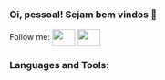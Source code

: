 ### Oi, pessoal! Sejam bem vindos 👋

Follow me:
<a href="https://www.linkedin.com/in/maria-lais-lima-dos-santos-34b03b163/" target="blank"><img align="center" src="https://cdn.jsdelivr.net/npm/simple-icons@3.0.1/icons/linkedin.svg" alt="" height="30" width="40" /></a>
<a href="https://www.instagram.com/eumarialais/)" target="blank"><img align="center" src="https://cdn.jsdelivr.net/npm/simple-icons@3.0.1/icons/instagram.svg" alt="" height="30" width="40" /></a>
<h3 align="left">Languages and Tools:</h3>

 



